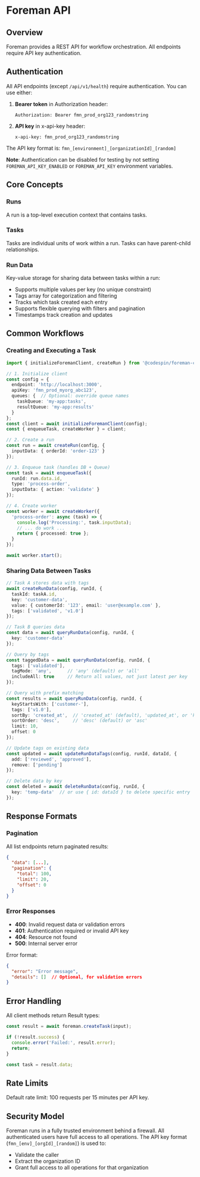 # Foreman API

## Overview

Foreman provides a REST API for workflow orchestration. All endpoints require API key authentication.

## Authentication

All API endpoints (except `/api/v1/health`) require authentication. You can use either:

1. **Bearer token** in Authorization header:
   ```
   Authorization: Bearer fmn_prod_org123_randomstring
   ```

2. **API key** in x-api-key header:
   ```
   x-api-key: fmn_prod_org123_randomstring
   ```

The API key format is: `fmn_[environment]_[organizationId]_[random]`

**Note**: Authentication can be disabled for testing by not setting `FOREMAN_API_KEY_ENABLED` or `FOREMAN_API_KEY` environment variables.

## Core Concepts

### Runs
A run is a top-level execution context that contains tasks.

### Tasks
Tasks are individual units of work within a run. Tasks can have parent-child relationships.

### Run Data
Key-value storage for sharing data between tasks within a run:
- Supports multiple values per key (no unique constraint)
- Tags array for categorization and filtering
- Tracks which task created each entry
- Supports flexible querying with filters and pagination
- Timestamps track creation and updates

## Common Workflows

### Creating and Executing a Task

```typescript
import { initializeForemanClient, createRun } from '@codespin/foreman-client';

// 1. Initialize client
const config = { 
  endpoint: 'http://localhost:3000',
  apiKey: 'fmn_prod_myorg_abc123',
  queues: {  // Optional: override queue names
    taskQueue: 'my-app:tasks',
    resultQueue: 'my-app:results'
  }
};
const client = await initializeForemanClient(config);
const { enqueueTask, createWorker } = client;

// 2. Create a run
const run = await createRun(config, {
  inputData: { orderId: 'order-123' }
});

// 3. Enqueue task (handles DB + Queue)
const task = await enqueueTask({
  runId: run.data.id,
  type: 'process-order',
  inputData: { action: 'validate' }
});

// 4. Create worker
const worker = await createWorker({
  'process-order': async (task) => {
    console.log('Processing:', task.inputData);
    // ... do work ...
    return { processed: true };
  }
});

await worker.start();
```

### Sharing Data Between Tasks

```typescript
// Task A stores data with tags
await createRunData(config, runId, {
  taskId: taskA.id,
  key: 'customer-data',
  value: { customerId: '123', email: 'user@example.com' },
  tags: ['validated', 'v1.0']
});

// Task B queries data
const data = await queryRunData(config, runId, {
  key: 'customer-data'
});

// Query by tags
const taggedData = await queryRunData(config, runId, {
  tags: ['validated'],
  tagMode: 'any',      // 'any' (default) or 'all'
  includeAll: true     // Return all values, not just latest per key
});

// Query with prefix matching
const results = await queryRunData(config, runId, {
  keyStartsWith: ['customer-'],
  tags: ['v1.0'],
  sortBy: 'created_at',  // 'created_at' (default), 'updated_at', or 'key'
  sortOrder: 'desc',     // 'desc' (default) or 'asc'
  limit: 10,
  offset: 0
});

// Update tags on existing data
const updated = await updateRunDataTags(config, runId, dataId, {
  add: ['reviewed', 'approved'],
  remove: ['pending']
});

// Delete data by key
const deleted = await deleteRunData(config, runId, {
  key: 'temp-data'  // or use { id: dataId } to delete specific entry
});
```

## Response Formats

### Pagination
All list endpoints return paginated results:
```json
{
  "data": [...],
  "pagination": {
    "total": 100,
    "limit": 20,
    "offset": 0
  }
}
```

### Error Responses
- **400**: Invalid request data or validation errors
- **401**: Authentication required or invalid API key
- **404**: Resource not found
- **500**: Internal server error

Error format:
```json
{
  "error": "Error message",
  "details": []  // Optional, for validation errors
}
```

## Error Handling

All client methods return Result types:

```typescript
const result = await foreman.createTask(input);

if (!result.success) {
  console.error('Failed:', result.error);
  return;
}

const task = result.data;
```

## Rate Limits

Default rate limit: 100 requests per 15 minutes per API key.

## Security Model

Foreman runs in a fully trusted environment behind a firewall. All authenticated users have full access to all operations. The API key format (`fmn_[env]_[orgId]_[random]`) is used to:
- Validate the caller
- Extract the organization ID
- Grant full access to all operations for that organization
